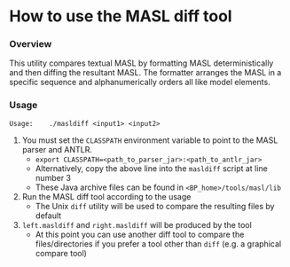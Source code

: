 How to use the MASL diff tool
=============================

### Overview

This utility compares textual MASL by formatting MASL deterministically and then
diffing the resultant MASL. The formatter arranges the MASL in a specific
sequence and alphanumerically orders all like model elements.

### Usage

```
Usage:    ./masldiff <input1> <input2>
```

1. You must set the `CLASSPATH` environment variable to point to the MASL
   parser and ANTLR.
    * `export CLASSPATH=<path_to_parser_jar>:<path_to_antlr_jar>`
    * Alternatively, copy the above line into the `masldiff` script at line
      number 3
    * These Java archive files can be found in `<BP_home>/tools/masl/lib`
2. Run the MASL diff tool according to the usage
    * The Unix `diff` utility will be used to compare the resulting files by
      default
3. `left.masldiff` and `right.masldiff` will be produced by the tool
    * At this point you can use another diff tool to compare the
      files/directories if you prefer a tool other than `diff` (e.g. a
      graphical compare tool)
